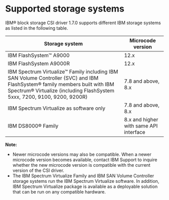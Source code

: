 # Supported storage systems

IBM® block storage CSI driver 1.7.0 supports different IBM storage systems as listed in the following table.

|Storage system|Microcode version|
|--------------|-----------------|
|IBM FlashSystem™ A9000|12.x|
|IBM FlashSystem A9000R|12.x|
|IBM Spectrum Virtualize™ Family including IBM SAN Volume Controller (SVC) and IBM FlashSystem® family members built with IBM Spectrum® Virtualize (including FlashSystem 5xxx, 7200, 9100, 9200, 9200R)|7.8 and above, 8.x|
|IBM Spectrum Virtualize as software only|7.8 and above, 8.x|
|IBM DS8000® Family|8.x and higher with same API interface|

**Note:**

-   Newer microcode versions may also be compatible. When a newer microcode version becomes available, contact IBM Support to inquire whether the new microcode version is compatible with the current version of the CSI driver.
-   The IBM Spectrum Virtualize Family and IBM SAN Volume Controller storage systems run the IBM Spectrum Virtualize software. In addition, IBM Spectrum Virtualize package is available as a deployable solution that can be run on any compatible hardware.


